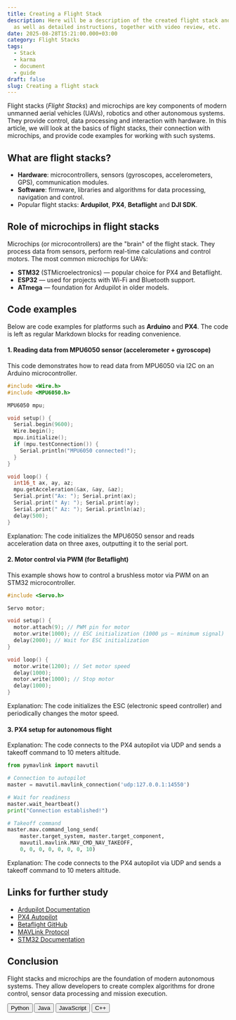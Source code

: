 ```yaml
---
title: Creating a Flight Stack
description: Here will be a description of the created flight stack and how it all should work,
  as well as detailed instructions, together with video review, etc.
date: 2025-08-28T15:21:00.000+03:00
category: Flight Stacks
tags:
  - Stack
  - karma
  - document
  - guide
draft: false
slug: Creating a flight stack
---
```


Flight stacks (_Flight Stacks_) and microchips are key components of modern unmanned aerial vehicles (UAVs), robotics and other autonomous systems. They provide control, data processing and interaction with hardware. In this article, we will look at the basics of flight stacks, their connection with microchips, and provide code examples for working with such systems.

## What are flight stacks?

- **Hardware**: microcontrollers, sensors (gyroscopes, accelerometers, GPS), communication modules.
- **Software**: firmware, libraries and algorithms for data processing, navigation and control.
- Popular flight stacks: **Ardupilot**, **PX4**, **Betaflight** and **DJI SDK**.

## Role of microchips in flight stacks

Microchips (or microcontrollers) are the "brain" of the flight stack. They process data from sensors, perform real-time calculations and control motors. The most common microchips for UAVs:

- **STM32** (STMicroelectronics) — popular choice for PX4 and Betaflight.
- **ESP32** — used for projects with Wi-Fi and Bluetooth support.
- **ATmega** — foundation for Ardupilot in older models.

## Code examples

Below are code examples for platforms such as **Arduino** and **PX4**. The code is left as regular Markdown blocks for reading convenience.

#### 1. Reading data from MPU6050 sensor (accelerometer + gyroscope)

This code demonstrates how to read data from MPU6050 via I2C on an Arduino microcontroller.

```cpp
#include <Wire.h>
#include <MPU6050.h>

MPU6050 mpu;

void setup() {
  Serial.begin(9600);
  Wire.begin();
  mpu.initialize();
  if (mpu.testConnection()) {
    Serial.println("MPU6050 connected!");
  }
}

void loop() {
  int16_t ax, ay, az;
  mpu.getAcceleration(&ax, &ay, &az);
  Serial.print("Ax: "); Serial.print(ax);
  Serial.print(" Ay: "); Serial.print(ay);
  Serial.print(" Az: "); Serial.println(az);
  delay(500);
}
```

Explanation: The code initializes the MPU6050 sensor and reads acceleration data on three axes, outputting it to the serial port.

#### 2. Motor control via PWM (for Betaflight)

This example shows how to control a brushless motor via PWM on an STM32 microcontroller.

```cpp
#include <Servo.h>

Servo motor;

void setup() {
  motor.attach(9); // PWM pin for motor
  motor.write(1000); // ESC initialization (1000 μs — minimum signal)
  delay(2000); // Wait for ESC initialization
}

void loop() {
  motor.write(1200); // Set motor speed
  delay(1000);
  motor.write(1000); // Stop motor
  delay(1000);
}
```

Explanation: The code initializes the ESC (electronic speed controller) and periodically changes the motor speed.

#### 3. PX4 setup for autonomous flight

Explanation: The code connects to the PX4 autopilot via UDP and sends a takeoff command to 10 meters altitude.

```python
from pymavlink import mavutil

# Connection to autopilot
master = mavutil.mavlink_connection('udp:127.0.0.1:14550')

# Wait for readiness
master.wait_heartbeat()
print("Connection established!")

# Takeoff command
master.mav.command_long_send(
    master.target_system, master.target_component,
    mavutil.mavlink.MAV_CMD_NAV_TAKEOFF,
    0, 0, 0, 0, 0, 0, 0, 10)
```

Explanation: The code connects to the PX4 autopilot via UDP and sends a takeoff command to 10 meters altitude.

## Links for further study

- [Ardupilot Documentation](https://ardupilot.org/)
- [PX4 Autopilot](https://px4.io/)
- [Betaflight GitHub](https://github.com/betaflight/betaflight)
- [MAVLink Protocol](https://mavlink.io/)
- [STM32 Documentation](https://www.st.com/en/microcontrollers-microprocessors/stm32-32-bit-arm-cortex-mcus.html)

## Conclusion

Flight stacks and microchips are the foundation of modern autonomous systems. They allow developers to create complex algorithms for drone control, sensor data processing and mission execution.

<!-- Language buttons -->
  <div class="mt-8 mb-6">
        <div class="grid grid-cols-2 md:grid-cols-4 lg:grid-cols-4 gap-[10px] md:gap-[5px] justify-items-start lg:justify-items-center max-w-4xl mx-auto">
            <button class="bg-[#f0f0f0] hover:bg-[#e3e3e3] focus:bg-[#e3e3e3] py-[5px] px-[36px] rounded-[10px] w-[160px] md:w-[140px] transition-colors duration-200 outline-none" data-language="python">
                Python
            </button>
            <button class="bg-[#f0f0f0] hover:bg-[#e3e3e3] focus:bg-[#e3e3e3] py-[5px] px-[36px] rounded-[10px] w-[160px] md:w-[140px] transition-colors duration-200 outline-none" data-language="java">
                Java
            </button>
            <button class="bg-[#f0f0f0] hover:bg-[#e3e3e3] focus:bg-[#e3e3e3] py-[5px] px-[36px] rounded-[10px] w-[160px] md:w-[140px] transition-colors duration-200 outline-none" data-language="javascript">
                JavaScript
            </button>
            <button class="bg-[#f0f0f0] hover:bg-[#e3e3e3] focus:bg-[#e3e3e3] py-[5px] px-[36px] rounded-[10px] w-[160px] md:w-[140px] transition-colors duration-200 outline-none" data-language="cpp">
                C++
            </button>
        </div>
    </div>